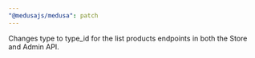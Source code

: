 ```yaml
---
"@medusajs/medusa": patch
---
```


Changes type to type_id for the list products endpoints in both the Store and Admin API.
